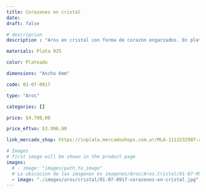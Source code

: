 ```yaml
---
title: Corazones en cristal
date: 
draft: false

# descripcion
description : "Aros en cristal con forma de corazón engarzados. En plata 925."

materials: Plata 925

color: Plateado

dimensions: "Ancho 6mm"

code: 01-07-0917

type: "Aros"

categories: []

price: $4.700,00

price_eftvo: $3.996,00

link_mercado_shop: https://inplata.mercadoshops.com.ar/MLA-1113232987-aros-en-plata-y-cristal-engarzados-corazones-en-cristal-_JM

# Images
# first image will be shown in the product page
images:
  # - image: "images/path_to_image"
  # La ubicacion de las imagenes es imagenes/Aros/Aros.Cristal/01-07-0917-corazones-en-cristal
  - image: "./images/aros/cristal/01-07-0917-corazones-en-cristal.jpg"
---
```

